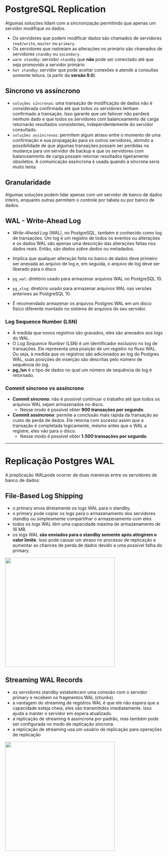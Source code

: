 # PostgreSQL Replication

Algumas soluções lidam com a sincronização permitindo que apenas um servidor modifique os dados. 

- Os servidores que podem modificar dados são chamados de servidores `read/write`, `master` ou `primary`. 
- Os servidores que rastreiam as alterações no primário são chamados de servidores `standby` ou `secondary`. 
- `warm standby`: servidor `standby` que **não** pode ser conectado até que seja promovido a servidor primário 
- `hot standby`: servidor que pode aceitar conexões e atende a consultas somente leitura. (a partir da **versão 9.0**).

## Síncrono vs assíncrono

- `soluções síncronas`: uma transação de modificação de dados não é considerada confirmada até que todos os servidores tenham confirmado a transação. Isso garante que um failover não perderá nenhum dado e que todos os servidores com balanceamento de carga retornarão resultados consistentes, independentemente do servidor consultado. 
- `soluções assíncronas`: permitem algum atraso entre o momento de uma confirmação e sua propagação para os outros servidores, abrindo a possibilidade de que algumas transações possam ser perdidas na mudança para um servidor de backup e que os servidores com balanceamento de carga possam retornar resultados ligeiramente obsoletos. A comunicação assíncrona é usada quando a síncrona seria muito lenta.

## Granularidade

Algumas soluções podem lidar apenas com um servidor de banco de dados inteiro, enquanto outras permitem o controle por tabela ou por banco de dados.


## WAL - Write-Ahead Log

- _Write-Ahead Log_ (WAL), no PostgreSQL, também é conhecido como log de transações. Um log é um registro de todos os eventos ou alterações e os dados WAL são apenas uma descrição das alterações feitas nos dados reais. Então, são _dados sobre dados_ ou metadados. 

- Implica que qualquer alteração feita no banco de dados deve primeiro ser anexada ao arquivo de log e, em seguida, o arquivo de log deve ser liberado para o disco

- `pg_wal`: diretório usado para armazenar arquivos WAL no PostgreSQL 10. 
- `pg_xlog`: diretório usado para armazenar arquivos WAL nas versões anterioes ao PostgreSQL 10. 

- É recomendado armazenar os arquivos Postgres WAL em um disco físico diferente montado no sistema de arquivos do seu servidor.

### Log Sequence Number (LSN)

- À medida que novos registros são gravados, eles são anexados aos logs do WAL. 
- O _Log Sequence Number_ (LSN) é um identificador exclusivo no log de transações. Ele representa uma posição de um registro no fluxo WAL. Ou seja, à medida que os registros são adicionados ao log do Postgres WAL, suas posições de inserção são descritas pelo número de sequência do log. 
- **pg_lsn** é o tipo de dados no qual um número de sequência de log é retornado.

### Commit síncrono vs assíncrono

- **Commit síncrono**: não é possível continuar o trabalho até que todos os arquivos WAL sejam armazenados no disco. 
  - Nesse modo é possivel obter **900 transações por segundo**.
- **Commit assíncrono**: permite a conclusão mais rápida da transação ao custo de perda de dados. Ele retorna com sucesso assim que a transação é completada logicamente, mesmo antes que o WAL a registre, eles vão para o disco. 
  - Nesse modo é possível obter **1.500 transações por segundo**.

-------------------------------------------------------------------------

# Replicação Postgres WAL

A preplicação WALpode ocorrer de duas maneiras entre os servidores de banco de dados:

## File-Based Log Shipping

- o primary envia diretamente os logs WAL para o standby. 
- o primary pode copiar os logs para o armazenamento dos servidores standby ou simplesmente compartilhar o armazenamento com eles.
- todos os logs WAL têm uma capacidade máxima de armazenamento de 16 MB.
- os logs WAL **são enviados para o standby somente após atingirem o valor limite**. Isso pode causar um atraso no processo de replicação e aumentar as chances de perda de dados devido a uma possível falha do primary.

<img src="https://user-images.githubusercontent.com/34520860/162759413-8a4b6608-07c7-4ebb-b919-322b37ee0dca.png" width="350">

## Streaming WAL Records

- os servidores standby estabelecem uma conexão com o servidor primary e recebem os fragmentos WAL (chunks). 
- a vantagem do streaming de registros WAL é que ele não espera que a capacidade esteja cheia, eles são transmitidos imediatamente. Isso ajuda a manter o servidor em espera atualizado.
- a replicação de streaming é assíncrona por padrão, mas também pode ser configurada no modo de replicação síncrona.
- a replicação de streaming usa um usuário de replicação para operações de replicação

<img src="https://user-images.githubusercontent.com/34520860/162760804-5e1fd63b-f0ce-43fd-8db8-21542aabd70e.png" width="350">
